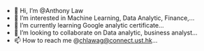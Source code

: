 - 👋 Hi, I’m @Anthony Law
- 👀 I’m interested in Machine Learning, Data Analytic, Finance,...
- 🌱 I’m currently learning Google analytic certificate...
- 💞️ I’m looking to collaborate on Data analytic, business analyst...
- 📫 How to reach me @chlawag@connect.ust.hk...

<!---
anthonylaw1171/anthonylaw1171 is a ✨ special ✨ repository because its `README.md` (this file) appears on your GitHub profile.
You can click the Preview link to take a look at your changes.
--->

